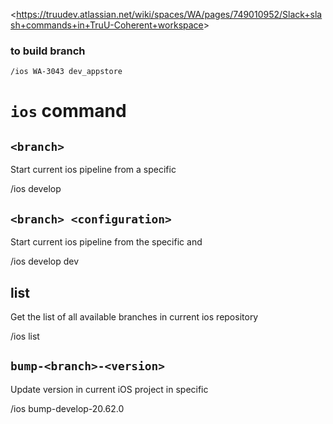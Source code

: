<<https://truudev.atlassian.net/wiki/spaces/WA/pages/749010952/Slack+slash+commands+in+TruU-Coherent+workspace>>


### to build branch 

`/ios WA-3043 dev_appstore`

# `ios` command 

## `<branch>`

Start current ios pipeline from a specific <branch> 

/ios develop

## `<branch> <configuration>`

Start current ios pipeline from the specific <branch> and <configuration> 

/ios develop dev

## list

Get the list of all available branches in current ios repository

/ios list

## `bump-<branch>-<version>`

Update version in current iOS project in specific <branch>

/ios bump-develop-20.62.0
